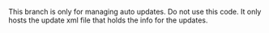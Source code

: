 This branch is only for managing auto updates. Do not use this code. It only hosts the update xml file that holds the info for the updates.
